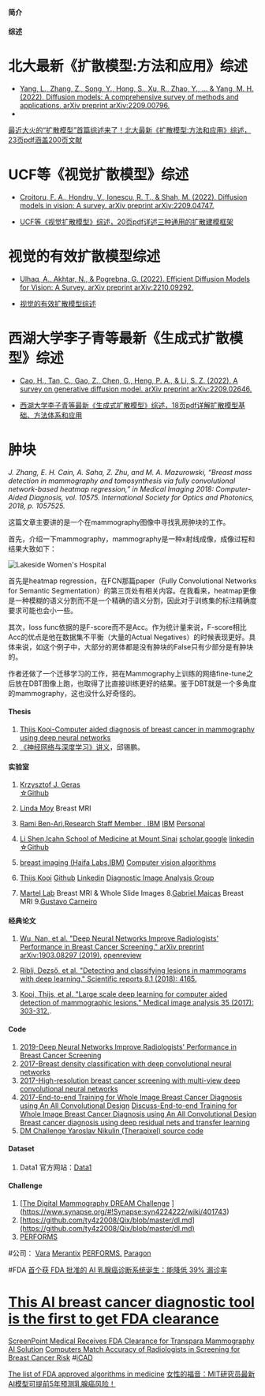 #### 简介

#### 综述

# 北大最新《扩散模型:方法和应用》综述
* [Yang, L., Zhang, Z., Song, Y., Hong, S., Xu, R., Zhao, Y., ... & Yang, M. H. (2022). Diffusion models: A comprehensive survey of methods and applications. arXiv preprint arXiv:2209.00796.](https://arxiv.org/abs/2209.00796)
* 
[最近大火的“扩散模型”首篇综述来了！北大最新《扩散模型:方法和应用》综述，23页pdf涵盖200页文献](https://zhuanlan.zhihu.com/p/562029290)

# UCF等《视觉扩散模型》综述
* [Croitoru, F. A., Hondru, V., Ionescu, R. T., & Shah, M. (2022). Diffusion models in vision: A survey. arXiv preprint arXiv:2209.04747.](https://arxiv.org/abs/2209.04747)

* [UCF等《视觉扩散模型》综述，20页pdf详述三种通用的扩散建模框架](https://zhuanlan.zhihu.com/p/564358628)

# 视觉的有效扩散模型综述
* [Ulhaq, A., Akhtar, N., & Pogrebna, G. (2022). Efficient Diffusion Models for Vision: A Survey. arXiv preprint arXiv:2210.09292.](https://arxiv.org/abs/2210.09292)

* [视觉的有效扩散模型综述](https://www.zhuanzhi.ai/vip/c3a78910052e2d5b9a17b08e65630fc0)

# 西湖大学李子青等最新《生成式扩散模型》综述
* [Cao, H., Tan, C., Gao, Z., Chen, G., Heng, P. A., & Li, S. Z. (2022). A survey on generative diffusion model. arXiv preprint arXiv:2209.02646.](https://arxiv.org/abs/2209.02646)

* [西湖大学李子青等最新《生成式扩散模型》综述，18页pdf详解扩散模型基础、方法体系和应用](https://www.zhuanzhi.ai/document/8253c59f6277f95a1fa21b53ed48ee85)


# 肿块
*J. Zhang, E. H. Cain, A. Saha, Z. Zhu, and M. A. Mazurowski, “Breast mass detection in mammography and tomosynthesis via fully convolutional network-based heatmap regression,” in Medical Imaging 2018: Computer-Aided Diagnosis, vol. 10575\. International Society for Optics and Photonics, 2018, p. 1057525.*

这篇文章主要讲的是一个在mammography图像中寻找乳房肿块的工作。

首先，介绍一下mammography，mammography是一种x射线成像，成像过程和结果大致如下：

![Lakeside Women&#39;s Hospital](https://upload-images.jianshu.io/upload_images/1496926-4b052b38465f6c35.jpg?imageMogr2/auto-orient/strip%7CimageView2/2/w/1240)



首先是heatmap regression，在FCN那篇paper（Fully Convolutional Networks for Semantic Segmentation）的第三页处有相关内容。在我看来，heatmap更像是一种模糊的语义分割而不是一个精确的语义分割，因此对于训练集的标注精确度要求可能也会小一些。

其次，loss func依据的是F-score而不是Acc。作为统计量来说，F-score相比Acc的优点是他在数据集不平衡（大量的Actual Negatives）的时候表现更好。具体来说，如这个例子中，大部分的房体都是没有肿块的False只有少部分是有肿块的。

作者还做了一个迁移学习的工作，把在Mammography上训练的网络fine-tune之后放在DBT图像上跑，也取得了比直接训练更好的结果。鉴于DBT就是一个多角度的mammography，这也没什么好奇怪的。





#### Thesis

1.  [Thijs Kooi-Computer aided diagnosis of breast cancer in mammography using deep neural networks](http://www.diagnijmegen.nl/index.php/Publication?bibkey=Kooi18)
2.  [《神经网络与深度学习》讲义](http://vdisk.weibo.com/s/ayG13we2ltDAT)，邱锡鹏。

#### 实验室

1.  [Krzysztof J. Geras](https://cs.nyu.edu/~kgeras/)     
 [ ☆Github](https://github.com/nyukat)

2. [Linda Moy](https://nyulangone.org/doctors/1922064559/linda-moy) Breast MRI 
3.  [Rami Ben-Ari,Research Staff Member , IBM](http://benarirami.com/)
[IBM](https://researcher.watson.ibm.com/researcher/view_person_pubs.php?person=il-RAMIB&t=1)
[Personal](https://www.cs.bgu.ac.il/~rba/)

4.  [Li Shen,Icahn School of Medicine at Mount Sinai](http://labs.neuroscience.mssm.edu/project/shen-lab/)
[scholar.google](https://scholar.google.com/citations?user=3QhdnTYAAAAJ)
[linkedin](https://www.linkedin.com/in/lshen/)
 [ ☆Github](https://github.com/lishen)
5.  [breast imaging (Haifa Labs,IBM)](https://www.research.ibm.com/haifa/dept/imt/mia_research.shtml#Approach)
[Computer vision algorithms](https://www.research.ibm.com/haifa/dept/imt/mia_research.shtml)

6. [Thijs Kooi](http://www.thijskooi.com/index.php)
[Github](https://github.com/thijskooi)
[Linkedin](https://de.linkedin.com/in/thijs-kooi-0a72b126)
[Diagnostic Image Analysis Group](http://www.diagnijmegen.nl/index.php/Home)
7. [Martel Lab](http://martellab.com/research/computer-aided-diagnosis-for-mri-screening-of-the-breast-in-high-risk-women/) Breast MRI & Whole Slide Images
8.[Gabriel Maicas](https://cs.adelaide.edu.au/~gabriel/) Breast MRI
9.[Gustavo Carneiro](https://cs.adelaide.edu.au/~carneiro/)



#### 经典论文

1.  [Wu, Nan, et al. "Deep Neural Networks Improve Radiologists' Performance in Breast Cancer Screening." arXiv preprint arXiv:1903.08297 (2019).](https://openreview.net/pdf?id=SkxYez76FE)
[openreview](https://openreview.net/forum?id=SkxYez76FE&noteId=SkxYez76FE)
2. [Ribli, Dezső, et al. "Detecting and classifying lesions in mammograms with deep learning." Scientific reports 8.1 (2018): 4165.](https://www.nature.com/articles/s41598-018-22437-z)

4.  [Kooi, Thijs, et al. "Large scale deep learning for computer aided detection of mammographic lesions." Medical image analysis 35 (2017): 303-312.](https://www.researchgate.net/profile/Geert_Litjens/publication/305825605_Large_Scale_Deep_Learning_for_Computer_Aided_Detection_of_Mammographic_Lesions/links/5ad850bcaca272fdaf803805/Large-Scale-Deep-Learning-for-Computer-Aided-Detection-of-Mammographic-Lesions.pdf).


#### Code

1.  [2019-Deep Neural Networks Improve Radiologists' Performance in Breast Cancer Screening](https://github.com/nyukat/breast_cancer_classifier)
2.  [2017-Breast density classification with deep convolutional neural networks](https://github.com/nyukat/breast_density_classifier)
3.  [2017-High-resolution breast cancer screening with multi-view deep convolutional neural networks](https://github.com/nyukat/BIRADS_classifier)
4. [2017-End-to-end Training for Whole Image Breast Cancer Diagnosis using An All Convolutional Design](https://github.com/lishen/end2end-all-conv)
[Discuss-End-to-end Training for Whole Image Breast Cancer Diagnosis using An All Convolutional Design](https://www.synapse.org/#!Synapse:syn4224222/discussion/threadId=2694)
[Breast cancer diagnosis using deep residual nets and transfer learning](https://www.synapse.org/#!Synapse:syn9773182/wiki/)
5. [DM Challenge Yaroslav Nikulin (Therapixel) source code](https://www.synapse.org/#!Synapse:syn9819697)

#### Dataset

1.  Data1
    官方网站：[Data1](https://www.tensorflow.org/) 
    


#### Challenge

1.  [[The Digital Mammography DREAM Challenge](https://www.synapse.org/#!Synapse:syn4224222)
](https://www.synapse.org/#!Synapse:syn4224222/wiki/401743)
2.  [https://github.com/ty4z2008/Qix/blob/master/dl.md](https://github.com/ty4z2008/Qix/blob/master/dl.md)
3. [PERFORMS](https://performs.grand-challenge.org/Home/)

#公司：
[Vara](https://www.varahealthcare.com/)
[Merantix](https://www.merantix.com/)
[ PERFORMS.](https://performs.international/)
[Paragon](https://paragonbiosci.com/)



#FDA
[首个获 FDA 批准的 AI 乳腺癌诊断系统诞生：能降低 39% 漏诊率](https://mp.weixin.qq.com/s?__biz=MzI4MjA2MjY1Ng==&mid=2652842167&idx=2&sn=6d3c7bfa7beae79634f7f1f7e04037b6&chksm=f0743298c703bb8e5e981e5504e9a1f564f4a141eb239e332b4560f7861d522742e4c00ad14a&mpshare=1&scene=1&srcid=0724UgTTLrbOFvvkaS8HGMQN&sharer_sharetime=1564046829212&sharer_shareid=095144b48b933ab9e542b3bc79a838bf&key=a5cc6adf06aaa96ab331c5fdaa7a574a6853dcb112bd1f8601e338af12f2662ac02f26c4b232b108e0dfc3a14ce0bb7206c3b5527279cebc3ef09787d2748f514c825a24edc3d853af6297947c45e04e&ascene=1&uin=MjkyNDEyNTQyNg%3D%3D&devicetype=Windows+10&version=62060833&lang=en&pass_ticket=EqPiE3rZMOgpiY7AArJzP5ZvkLWB%2Fr6Lv425iQx9x07YlmpXKiYQ0%2B60cj12%2Foh0)
# [This AI breast cancer diagnostic tool is the first to get FDA clearance](https://www.fastcompany.com/90377791/quantx-is-first-ai-breast-cancer-diagnostic-tool-cleared-by-fda "This AI breast cancer diagnostic tool is the first to get FDA clearance")

[ScreenPoint Medical Receives FDA Clearance for Transpara Mammography AI Solution](https://www.itnonline.com/content/screenpoint-medical-receives-fda-clearance-transpara-mammography-ai-solution)
[Computers Match Accuracy of Radiologists in Screening for Breast Cancer Risk](https://spectrum.ieee.org/the-human-os/robotics/artificial-intelligence/computers-match-human-accuracy-in-screening-for-breast-cancer-risk)
#[iCAD](https://www.icadmed.com/index.html)

[The list of FDA approved algorithms in medicine](https://medicalfuturist.com/fda-approvals-for-algorithms-in-medicine)
[女性的福音：MIT研究员最新AI模型可提前5年预测乳腺癌风险！](https://mp.weixin.qq.com/s?__biz=MzAxMzc2NDAxOQ==&mid=2650372443&idx=1&sn=5d5d3a37d18ba4b1e344bbc3a5c53a1c&chksm=83904d87b4e7c491c47d346cdb715b99ed00a0a2431a1705a1bee23ba825a3015350ade6eb25&mpshare=1&scene=1&srcid=&key=311d683e94e8e056ca304b486866b26e214cc42d476eb1609f4c00f7951e2a58a136ad99c5d167997bb2dcce5dd6667e9b6ac52624d76c72f943000515298a45e6ac7c4e96c516e9ed6507cedf905634&ascene=1&uin=MjkyNDEyNTQyNg%3D%3D&devicetype=Windows+10&version=62060739&lang=en&pass_ticket=4HZyq8j%2BW0EGQZeV%2BnJEB9Mt1xlCQ8wzEWzzU%2BGjCovfTT3QE2D9YSCnsS3aqJWn)
